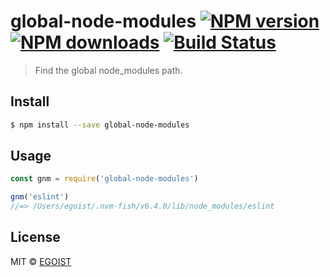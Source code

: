 # global-node-modules [![NPM version](https://img.shields.io/npm/v/global-node-modules.svg)](https://npmjs.com/package/global-node-modules) [![NPM downloads](https://img.shields.io/npm/dm/global-node-modules.svg)](https://npmjs.com/package/global-node-modules) [![Build Status](https://img.shields.io/circleci/project/egoist/global-node-modules/master.svg)](https://circleci.com/gh/egoist/global-node-modules)

> Find the global node_modules path.

## Install

```bash
$ npm install --save global-node-modules
```

## Usage

```js
const gnm = require('global-node-modules')

gnm('eslint')
//=> /Users/egoist/.nvm-fish/v6.4.0/lib/node_modules/eslint
```

## License

MIT © [EGOIST](https://github.com/egoist)
